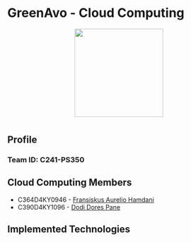 <h1>GreenAvo - Cloud Computing</h1>
<p align="center">
<img width="200" src="https://github.com/GreenAvo-Capstone/Mobile-Development/assets/114552797/09b216ee-b656-4e41-858a-ba5378fb1129">
</p>

# <h2>Profile</h2>

### Team ID: C241-PS350

## <H2> Cloud Computing Members </H2>

* C364D4KY0946 - [Fransiskus Aurelio Hamdani](https://www.linkedin.com/in/fransiskus-aurelio-hamdani-066802179/)
* C390D4KY1096 - [Dodi Dores Pane](https://www.linkedin.com/in/dodi-dores-pane-936365270/)

## <H2> Implemented Technologies </H2>
